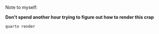 Note to myself:

**Don't spend another hour trying to figure out how to render this crap**

```
quarto render
```